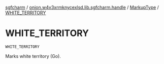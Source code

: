 [sgfcharm](../../index.md) / [onion.w4v3xrmknycexlsd.lib.sgfcharm.handle](../index.md) / [MarkupType](index.md) / [WHITE_TERRITORY](./-w-h-i-t-e_-t-e-r-r-i-t-o-r-y.md)

# WHITE_TERRITORY

`WHITE_TERRITORY`

Marks white territory (Go).

